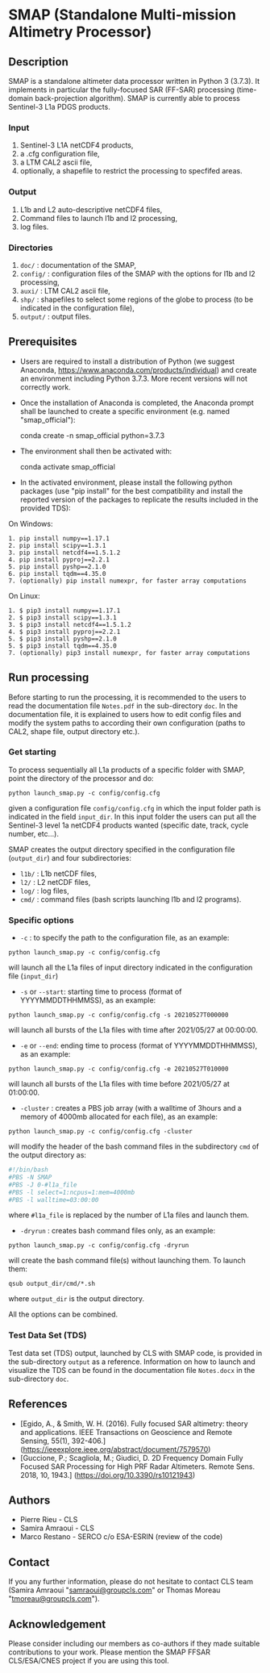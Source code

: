 # SMAP (Standalone Multi-mission Altimetry Processor)

## Description

SMAP is a standalone altimeter data processor written in Python 3 (3.7.3). It implements in particular the fully-focused SAR (FF-SAR) processing (time-domain back-projection algorithm).
SMAP is currently able to process Sentinel-3 L1a PDGS products.

### Input

1. Sentinel-3 L1A netCDF4 products,
2. a .cfg configuration file,
3. a LTM CAL2 ascii file,
4. optionally, a shapefile to restrict the processing to specfifed areas.

### Output

1. L1b and L2 auto-descriptive netCDF4 files,
2. Command files to launch l1b and l2 processing,
3. log files.

### Directories 

1. `doc/` : documentation of the SMAP,
2. `config/` : configuration files of the SMAP with the options for l1b and l2 processing,
3. `auxi/` : LTM CAL2 ascii file,
4. `shp/` : shapefiles to select some regions of the globe to process (to be indicated in the configuration file),
5. `output/` : output files.

## Prerequisites

- Users are required to install a distribution of Python (we suggest Anaconda,  https://www.anaconda.com/products/individual) and create an environment including Python 3.7.3. More recent versions will not correctly work. 

- Once the installation of Anaconda is completed, the Anaconda prompt shall be launched to create a specific environment (e.g. named "smap_official"):

	conda create -n smap_official python=3.7.3

- The environment shall then be activated with:  

	conda activate smap_official

- In the activated environment, please install the following python packages (use "pip install" for the best compatibility and install the reported version of the packages to replicate the results included in the provided TDS):

On Windows:

	1. pip install numpy==1.17.1
	2. pip install scipy==1.3.1
	3. pip install netcdf4==1.5.1.2
	4. pip install pyproj==2.2.1
	5. pip install pyshp==2.1.0
	6. pip install tqdm==4.35.0
	7. (optionally) pip install numexpr, for faster array computations

On Linux:

	1. $ pip3 install numpy==1.17.1
	2. $ pip3 install scipy==1.3.1
	3. $ pip3 install netcdf4==1.5.1.2
	4. $ pip3 install pyproj==2.2.1
	5. $ pip3 install pyshp==2.1.0
	5. $ pip3 install tqdm==4.35.0
	7. (optionally) pip3 install numexpr, for faster array computations


## Run processing

Before starting to run the processing, it is recommended to the users to read the documentation file `Notes.pdf` in the sub-directory `doc`. In the documentation file, it is explained to users how to edit config files and modify the system paths to according their own configuration (paths to CAL2, shape file, output directory etc.).

### Get starting

To process sequentially all L1a products of a specific folder with SMAP, point the directory of the processor and do:

    python launch_smap.py -c config/config.cfg

given a configuration file `config/config.cfg` in which the input folder path is indicated in the field `input_dir`. In this input folder the users can put all the Sentinel-3 level 1a netCDF4 products wanted (specific date, track, cycle number, etc...).

SMAP creates the output directory specified in the configuration file (`output_dir`) and four subdirectories:

- `l1b/` : L1b netCDF files,
- `l2/` : L2 netCDF files,
- `log/` : log files,
- `cmd/` : command files (bash scripts launching l1b and l2 programs).

### Specific options

- `-c` : to specify the path to the configuration file, as an example:
```
python launch_smap.py -c config/config.cfg
```
will launch all the L1a files of input directory indicated in the configuration file (`input_dir`)

- `-s` or `--start`: starting time to process (format of YYYYMMDDTHHMMSS), as an example:
```
python launch_smap.py -c config/config.cfg -s 20210527T000000 
```
will launch all bursts of the L1a files with time after 2021/05/27 at 00:00:00.

- `-e` or `--end`: ending time to process (format of YYYYMMDDTHHMMSS), as an example:
```
python launch_smap.py -c config/config.cfg -e 20210527T010000 
```
will launch all bursts of the L1a files with time before 2021/05/27 at 01:00:00.

- `-cluster` : creates a PBS job array (with a walltime of 3hours and a memory of 4000mb allocated for each file), as an example:
```
python launch_smap.py -c config/config.cfg -cluster
```
will modify the header of the bash command files in the subdirectory `cmd` of the output directory as:
```bash
#!/bin/bash
#PBS -N SMAP
#PBS -J 0-#l1a_file
#PBS -l select=1:ncpus=1:mem=4000mb
#PBS -l walltime=03:00:00
```
where `#l1a_file` is replaced by the number of L1a files and launch them.

- `-dryrun` : creates bash command files only, as an example:
```
python launch_smap.py -c config/config.cfg -dryrun
```
will create the bash command file(s) without launching them. To launch them:
```
qsub output_dir/cmd/*.sh
```
where `output_dir` is the output directory.

All the options can be combined.

### Test Data Set (TDS)

Test data set (TDS) output, launched by CLS with SMAP code, is provided in the sub-directory `output` as a reference. Information on how to launch and visualize the TDS can be found in the documentation file `Notes.docx` in the sub-directory `doc`.

## References

- [Egido, A., & Smith, W. H. (2016). Fully focused SAR altimetry: theory and applications. IEEE Transactions on Geoscience and Remote Sensing, 55(1), 392-406.] (https://ieeexplore.ieee.org/abstract/document/7579570)
- [Guccione, P.; Scagliola, M.; Giudici, D. 2D Frequency Domain Fully Focused SAR Processing for High PRF Radar Altimeters. Remote Sens. 2018, 10, 1943.] 
(https://doi.org/10.3390/rs10121943)

## Authors

- Pierre Rieu - CLS
- Samira Amraoui - CLS
- Marco Restano - SERCO c/o ESA-ESRIN (review of the code)

## Contact

If you any further information, please do not hesitate to contact CLS team (Samira Amraoui "samraoui@groupcls.com" or Thomas Moreau "tmoreau@groupcls.com").

## Acknowledgement

Please consider including our members as co-authors if they made suitable contributions to your work.
Please mention the SMAP FFSAR CLS/ESA/CNES project if you are using this tool.
